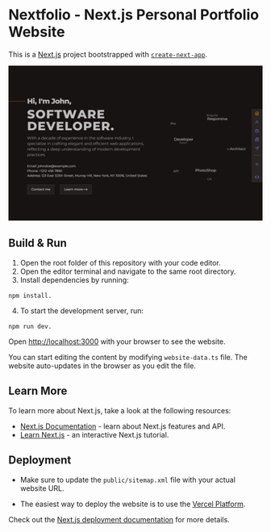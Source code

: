 # Nextfolio - Next.js Personal Portfolio Website

This is a [Next.js](https://nextjs.org/) project bootstrapped with [`create-next-app`](https://github.com/vercel/next.js/tree/canary/packages/create-next-app).

![website cover](/website-cover.PNG)

## Build & Run

1. Open the root folder of this repository with your code editor.
2. Open the editor terminal and navigate to the same root directory.
3. Install dependencies by running:

```shell
npm install.
```

4. To start the development server, run:

```shell
npm run dev.
```

Open [http://localhost:3000](http://localhost:3000) with your browser to see the website.

You can start editing the content by modifying `website-data.ts` file. The website auto-updates in the browser as you edit the file.

## Learn More

To learn more about Next.js, take a look at the following resources:

- [Next.js Documentation](https://nextjs.org/docs) - learn about Next.js features and API.
- [Learn Next.js](https://nextjs.org/learn) - an interactive Next.js tutorial.

## Deployment

- Make sure to update the `public/sitemap.xml` file with your actual website URL.

- The easiest way to deploy the website is to use the [Vercel Platform](https://vercel.com/new?utm_medium=default-template&filter=next.js&utm_source=create-next-app&utm_campaign=create-next-app-readme).

Check out the [Next.js deployment documentation](https://nextjs.org/docs/deployment) for more details.
